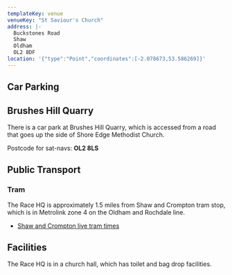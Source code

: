 ```yaml
---
templateKey: venue
venueKey: "St Saviour's Church"
address: |-
  Buckstones Road
  Shaw
  Oldham
  OL2 8DF
location: '{"type":"Point","coordinates":[-2.078673,53.586269]}'
---
```

## Car Parking

## Brushes Hill Quarry

There is a car park at Brushes Hill Quarry, which is accessed from a road that
goes up the side of Shore Edge Methodist Church.

Postcode for sat-navs: **OL2 8LS**

## Public Transport

### Tram

The Race HQ is approximately 1.5 miles from Shaw and Crompton tram stop, which
is in Metrolink zone 4 on the Oldham and Rochdale line.

* [Shaw and Crompton live tram times](https://tfgm.com/public-transport/tram/stops/shaw-and-crompton-tram)

## Facilities

The Race HQ is in a church hall, which has toilet and bag drop facilities.
